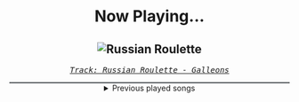 <div align="center"> 
<h1>Now Playing...</h1>

![Russian Roulette](https://i.scdn.co/image/ab67616d00001e02159fad104beba5f2b8438fec)
--
_<samp><a href="https://open.spotify.com/track/4MNdWtMGCKz8V1tY441ptp">Track: Russian Roulette - Galleons</a></samp>_

<div style="border: 1px #4B5054 solid"></div>
<details>
  <summary>
    Previous played songs
  </summary>
  <table>
    <thead>
      <tr>
        <th>
          Artist
        </th>
        <th>
          Song
        </th>
        <th>
          Link
        </th>
      </tr>
    </thead>
    <tbody>
      <tr><td>Galleons</td><td>Russian Roulette</td><td><a href="https://open.spotify.com/track/4MNdWtMGCKz8V1tY441ptp">https://open.spotify.com/track/4MNdWtMGCKz8V1tY441ptp</a></td></tr><tr><td>Galleons</td><td>Violent Delights</td><td><a href="https://open.spotify.com/track/7JnwJ0NY3w44i8BgeVLR0l">https://open.spotify.com/track/7JnwJ0NY3w44i8BgeVLR0l</a></td></tr><tr><td>Galleons</td><td>The Downtown Dinosaur Gang, Pt. 3</td><td><a href="https://open.spotify.com/track/3tBnwHTNBUwiNKW8xMpMTz">https://open.spotify.com/track/3tBnwHTNBUwiNKW8xMpMTz</a></td></tr><tr><td>Galleons</td><td>Yakisoba Dare</td><td><a href="https://open.spotify.com/track/4Q3CJxzIDlztP6kmdHwojx">https://open.spotify.com/track/4Q3CJxzIDlztP6kmdHwojx</a></td></tr><tr><td>Galleons</td><td>Lament</td><td><a href="https://open.spotify.com/track/52UBnimIg1un2zbmrZy37l">https://open.spotify.com/track/52UBnimIg1un2zbmrZy37l</a></td></tr><tr><td>Galleons</td><td>Cashmere</td><td><a href="https://open.spotify.com/track/5rpXZCZXYvFMhWkzRYIP6V">https://open.spotify.com/track/5rpXZCZXYvFMhWkzRYIP6V</a></td></tr><tr><td>Galleons</td><td>Deadman Wonderland</td><td><a href="https://open.spotify.com/track/2xPseHduOwlOYu3ixZtWBJ">https://open.spotify.com/track/2xPseHduOwlOYu3ixZtWBJ</a></td></tr><tr><td>Galleons</td><td>Crybaby</td><td><a href="https://open.spotify.com/track/2UayNJbSUOyPc3Pj4iclkT">https://open.spotify.com/track/2UayNJbSUOyPc3Pj4iclkT</a></td></tr><tr><td>Galleons</td><td>Nothing Natural</td><td><a href="https://open.spotify.com/track/1Rut1YJUEyOq4nQ9fVJcqS">https://open.spotify.com/track/1Rut1YJUEyOq4nQ9fVJcqS</a></td></tr><tr><td>Galleons</td><td>Vagabond</td><td><a href="https://open.spotify.com/track/2DToXOJe8LwVXST6aPKSe1">https://open.spotify.com/track/2DToXOJe8LwVXST6aPKSe1</a></td></tr><tr><td>Galleons</td><td>Kiss the Sky</td><td><a href="https://open.spotify.com/track/4rG4i9JEusU4MKvTkczjSU">https://open.spotify.com/track/4rG4i9JEusU4MKvTkczjSU</a></td></tr><tr><td>Galleons</td><td>Kismet</td><td><a href="https://open.spotify.com/track/6tRayY9IoTjwNCShqdh7p7">https://open.spotify.com/track/6tRayY9IoTjwNCShqdh7p7</a></td></tr><tr><td>Galleons</td><td>Dungeon Dweller</td><td><a href="https://open.spotify.com/track/7a5az3RQGqRQRt8ijUgWrV">https://open.spotify.com/track/7a5az3RQGqRQRt8ijUgWrV</a></td></tr><tr><td>Galleons</td><td>You Who Swallowed a Falling Star</td><td><a href="https://open.spotify.com/track/5l67uf7lvonZeSlxJLCkgr">https://open.spotify.com/track/5l67uf7lvonZeSlxJLCkgr</a></td></tr><tr><td>Key Glock</td><td>Let's Go</td><td><a href="https://open.spotify.com/track/76TJAFvcsT53qPU0bAR4an">https://open.spotify.com/track/76TJAFvcsT53qPU0bAR4an</a></td></tr><tr><td>Erdling</td><td>Blizzard</td><td><a href="https://open.spotify.com/track/2n0lbf90sDwDXqLiZP1j2j">https://open.spotify.com/track/2n0lbf90sDwDXqLiZP1j2j</a></td></tr><tr><td>Static-X</td><td>Disco Otsego</td><td><a href="https://open.spotify.com/track/4x62AJk6lWLUFtmmcijFi3">https://open.spotify.com/track/4x62AJk6lWLUFtmmcijFi3</a></td></tr><tr><td>Galleons</td><td>Blue Lagoon</td><td><a href="https://open.spotify.com/track/6QSkdoKUzFKv4UPboQkncp">https://open.spotify.com/track/6QSkdoKUzFKv4UPboQkncp</a></td></tr><tr><td>Galleons</td><td>Cashmere</td><td><a href="https://open.spotify.com/track/5rpXZCZXYvFMhWkzRYIP6V">https://open.spotify.com/track/5rpXZCZXYvFMhWkzRYIP6V</a></td></tr><tr><td>Bloom</td><td>Siren Song</td><td><a href="https://open.spotify.com/track/5IpYMjgcy0y8Y31t55Ykxw">https://open.spotify.com/track/5IpYMjgcy0y8Y31t55Ykxw</a></td></tr>
    </tbody>
  </table>
</details>

</div>
